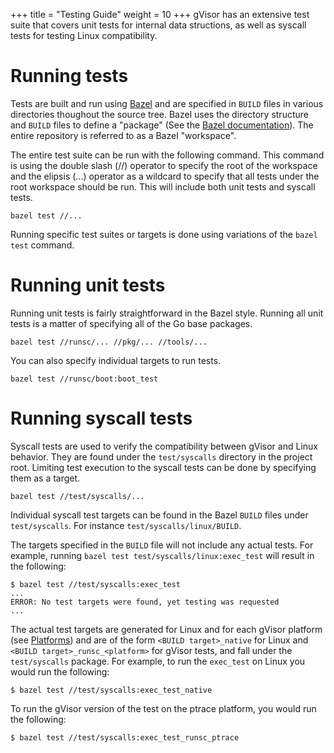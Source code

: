+++
title = "Testing Guide"
weight = 10
+++
gVisor has an extensive test suite that covers unit tests for internal data
structions, as well as syscall tests for testing Linux compatibility.

# Running tests

Tests are built and run using [Bazel](https://bazel.build/) and are specified
in `BUILD` files in various directories thoughout the source tree. Bazel uses
the directory structure and `BUILD` files to define a "package" (See the
[Bazel documentation](https://docs.bazel.build/versions/master/build-ref.html#packages_targets)).
The entire repository is referred to as a Bazel "workspace".

The entire test suite can be run with the following command. This command is
using the double slash (//) operator to specify the root of the workspace and
the elipsis (...) operator as a wildcard to specify that all tests under the
root workspace should be run. This will include both unit tests and syscall
tests.

```
bazel test //...
```

Running specific test suites or targets is done using variations of the
`bazel test` command.

# Running unit tests

Running unit tests is fairly straightforward in the Bazel style. Running all
unit tests is a matter of specifying all of the Go base packages.

```
bazel test //runsc/... //pkg/... //tools/...
```

You can also specify individual targets to run tests.

```
bazel test //runsc/boot:boot_test
```

# Running syscall tests

Syscall tests are used to verify the compatibility between gVisor and Linux
behavior. They are found under the `test/syscalls` directory in the project
root.  Limiting test execution to the syscall tests can be done by specifying
them as a target.

```
bazel test //test/syscalls/...
```

Individual syscall test targets can be found in the Bazel `BUILD` files under
`test/syscalls`. For instance `test/syscalls/linux/BUILD`.

The targets specified in the `BUILD` file will not include any actual tests. For example,
running `bazel test test/syscalls/linux:exec_test` will result in the
following:

```
$ bazel test //test/syscalls:exec_test
...
ERROR: No test targets were found, yet testing was requested
...
```

The actual test targets are generated for Linux and for each gVisor platform
(see [Platforms](/docs/user_guide/platforms/)) and are of the form `<BUILD
target>_native` for Linux and `<BUILD target>_runsc_<platform>` for gVisor
tests, and fall under the `test/syscalls` package. For example, to run the
`exec_test` on Linux you would run the following:

```
$ bazel test //test/syscalls:exec_test_native
```

To run the gVisor version of the test on the ptrace platform, you would run the
following:

```
$ bazel test //test/syscalls:exec_test_runsc_ptrace
```
